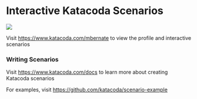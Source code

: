 # Interactive Katacoda Scenarios

[![](http://shields.katacoda.com/katacoda/mbernate/count.svg)](https://www.katacoda.com/mbernate "Get your profile on Katacoda.com")

Visit https://www.katacoda.com/mbernate to view the profile and interactive scenarios

### Writing Scenarios
Visit https://www.katacoda.com/docs to learn more about creating Katacoda scenarios

For examples, visit https://github.com/katacoda/scenario-example
